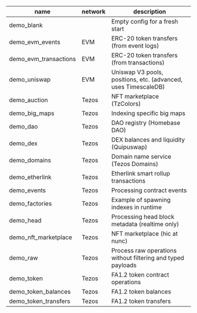 <!-- markdownlint-disable first-line-h1 -->
| name | network | description |
|-|-|-|
| demo_blank |  | Empty config for a fresh start |
| demo_evm_events | EVM | ERC-20 token transfers (from event logs) |
| demo_evm_transactions | EVM | ERC-20 token transfers (from transactions) |
| demo_uniswap | EVM | Uniswap V3 pools, positions, etc. (advanced, uses TimescaleDB) |
| demo_auction | Tezos | NFT marketplace (TzColors) |
| demo_big_maps | Tezos | Indexing specific big maps |
| demo_dao | Tezos | DAO registry (Homebase DAO) |
| demo_dex | Tezos | DEX balances and liquidity (Quipuswap) |
| demo_domains | Tezos | Domain name service (Tezos Domains) |
| demo_etherlink | Tezos | Etherlink smart rollup transactions |
| demo_events | Tezos | Processing contract events |
| demo_factories | Tezos | Example of spawning indexes in runtime |
| demo_head | Tezos | Processing head block metadata (realtime only) |
| demo_nft_marketplace | Tezos | NFT marketplace (hic at nunc) |
| demo_raw | Tezos | Process raw operations without filtering and typed payloads |
| demo_token | Tezos | FA1.2 token contract operations |
| demo_token_balances | Tezos | FA1.2 token balances |
| demo_token_transfers | Tezos | FA1.2 token transfers |
